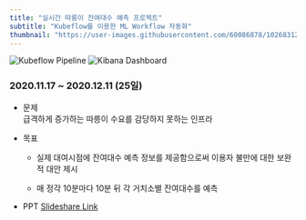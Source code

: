 ```yaml
---
title: "실시간 따릉이 잔여대수 예측 프로젝트"
subtitle: "Kubeflow를 이용한 ML Workflow 자동화"
thumbnail: "https://user-images.githubusercontent.com/60086878/102683128-112df080-4212-11eb-9305-7533bbb8be19.png"
---
```


![Kubeflow Pipeline](https://user-images.githubusercontent.com/60086878/102683151-3a4e8100-4212-11eb-9dbf-681af83f1c6b.png)
![Kibana Dashboard](https://user-images.githubusercontent.com/60086878/102683147-3458a000-4212-11eb-87a5-914c2f68b0cb.png)

### 2020.11.17 ~ 2020.12.11 (25일)
- 문제  
급격하게 증가하는 따릉이 수요를 감당하지 못하는 인프라

- 목표  
    - 실제 대여시점에 잔여대수 예측 정보를 제공함으로써 이용자 불만에 대한 보완적 대안 제시

    - 매 정각 10분마다 10분 뒤 각 거치소별 잔여대수를 예측

- PPT
    [Slideshare Link](https://www2.slideshare.net/ssuser4c5412/ss-240320800)
